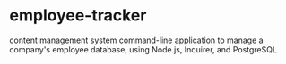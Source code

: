 # employee-tracker
content management system command-line application to manage a company's employee database, using Node.js, Inquirer, and PostgreSQL
